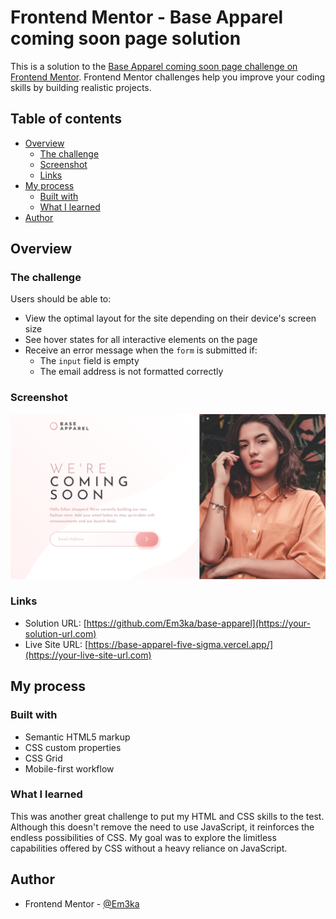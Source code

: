 # Frontend Mentor - Base Apparel coming soon page solution

This is a solution to the [Base Apparel coming soon page challenge on Frontend Mentor](https://www.frontendmentor.io/challenges/base-apparel-coming-soon-page-5d46b47f8db8a7063f9331a0). Frontend Mentor challenges help you improve your coding skills by building realistic projects.

## Table of contents

- [Overview](#overview)
  - [The challenge](#the-challenge)
  - [Screenshot](#screenshot)
  - [Links](#links)
- [My process](#my-process)
  - [Built with](#built-with)
  - [What I learned](#what-i-learned)
- [Author](#author)

## Overview

### The challenge

Users should be able to:

- View the optimal layout for the site depending on their device's screen size
- See hover states for all interactive elements on the page
- Receive an error message when the `form` is submitted if:
  - The `input` field is empty
  - The email address is not formatted correctly

### Screenshot

![Screenshot](./screenshot/Screenshot%202024-11-11%20at%2016-43-50%20Frontend%20Mentor%20Base%20Apparel%20coming%20soon%20page.png)

### Links

- Solution URL: [https://github.com/Em3ka/base-apparel](https://your-solution-url.com)
- Live Site URL: [https://base-apparel-five-sigma.vercel.app/](https://your-live-site-url.com)

## My process

### Built with

- Semantic HTML5 markup
- CSS custom properties
- CSS Grid
- Mobile-first workflow

### What I learned

This was another great challenge to put my HTML and CSS skills to the test. Although this doesn't remove the need to use JavaScript, it reinforces the endless possibilities of CSS. My goal was to explore the limitless capabilities offered by CSS without a heavy reliance on JavaScript.

## Author

- Frontend Mentor - [@Em3ka](https://www.frontendmentor.io/profile/Em3ka)
